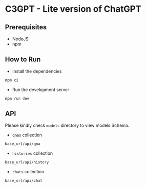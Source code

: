 # C3GPT - Lite version of ChatGPT

## Prerequisites

- NodeJS
- npm

## How to Run

- Install the dependencies

```bash
npm ci
```

- Run the development server

```bash
npm run dev
```

## API

Please kindly check `models` directory to view models Schema.

- `qnas` collection

```bash
base_url/api/qna
```

- `histories` collection

```bash
base_url/api/history
```

- `chats` collection

```bash
base_url/api/chat
```
